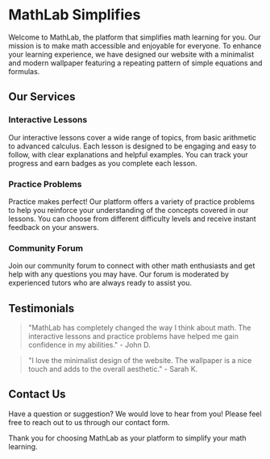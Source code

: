 <!--font:Roboto-->

# MathLab Simplifies

Welcome to MathLab, the platform that simplifies math learning for you. Our mission is to make math accessible and enjoyable for everyone. To enhance your learning experience, we have designed our website with a minimalist and modern wallpaper featuring a repeating pattern of simple equations and formulas.

## Our Services

### Interactive Lessons
Our interactive lessons cover a wide range of topics, from basic arithmetic to advanced calculus. Each lesson is designed to be engaging and easy to follow, with clear explanations and helpful examples. You can track your progress and earn badges as you complete each lesson.

### Practice Problems
Practice makes perfect! Our platform offers a variety of practice problems to help you reinforce your understanding of the concepts covered in our lessons. You can choose from different difficulty levels and receive instant feedback on your answers.

### Community Forum
Join our community forum to connect with other math enthusiasts and get help with any questions you may have. Our forum is moderated by experienced tutors who are always ready to assist you.

## Testimonials
> "MathLab has completely changed the way I think about math. The interactive lessons and practice problems have helped me gain confidence in my abilities." - John D.

> "I love the minimalist design of the website. The wallpaper is a nice touch and adds to the overall aesthetic." - Sarah K.

## Contact Us
Have a question or suggestion? We would love to hear from you! Please feel free to reach out to us through our contact form.

Thank you for choosing MathLab as your platform to simplify your math learning.

<!--

Write me content for website with wallpaper which alt text is:

"A wallpaper featuring a repeating pattern of simple equations and formulas, arranged in a minimalist and modern design."

The name/title of the page should not be 1:1 copy of the alt text but rather a real content of the website which is using this wallpaper.

- Use markdown format 
- Start with heading
- Heading should be short and concise
- The content should look like a real website 
- The website should not be about the wallpaper, wallpaper is just a related background
- Heading should be contain work "wallpaper" or "background"
- Include real sections like references, contact, user stories, etc. use things relevant to the page purpose.
- Feel free to use structure like headings, bullets, numbering, blockquotes, paragraphs, horizontal lines, etc.
- You can use formatting like bold or _italic_
- You can include UTF-8 emojis
- Links should be only #hash anchors (and you can refer to the document itself)
- Do not include images


---


# MathLab - A Modern Way to Learn Mathematics

Welcome to MathLab, a platform that offers an innovative approach to learning mathematics. Our mission is to make math accessible and enjoyable for everyone. To enhance your learning experience, we have designed our website with a wallpaper featuring a repeating pattern of simple equations and formulas arranged in a minimalist and modern design.

## Our Services

### Interactive Lessons
Our interactive lessons cover a wide range of topics, from basic arithmetic to advanced calculus. Each lesson is designed to be engaging and easy to follow, with clear explanations and helpful examples. You can track your progress and earn badges as you complete each lesson.

### Practice Problems
Practice makes perfect! Our platform offers a variety of practice problems to help you reinforce your understanding of the concepts covered in our lessons. You can choose from different difficulty levels and receive instant feedback on your answers.

### Community Forum
Join our community forum to connect with other math enthusiasts and get help with any questions you may have. Our forum is moderated by experienced tutors who are always ready to assist you.

## Testimonials
> "MathLab has completely changed the way I think about math. The interactive lessons and practice problems have helped me gain confidence in my abilities." - John D.

> "I love the minimalist design of the website. The wallpaper is a nice touch and adds to the overall aesthetic." - Sarah K.

## Contact Us
Have a question or suggestion? We would love to hear from you! Please feel free to reach out to us through our contact form.

Thank you for choosing MathLab as your go-to platform for learning mathematics.


---


Heading is too long, rewrite whole content.


---


# MathLab - Learn Mathematics the Modern Way

Welcome to MathLab, your go-to platform for learning mathematics in a modern and engaging way. Our mission is to make math accessible and enjoyable for everyone. To enhance your learning experience, we have designed our website with a minimalist and modern wallpaper featuring a repeating pattern of simple equations and formulas.

## Our Services

### Interactive Lessons
Our interactive lessons cover a wide range of topics, from basic arithmetic to advanced calculus. Each lesson is designed to be engaging and easy to follow, with clear explanations and helpful examples. You can track your progress and earn badges as you complete each lesson.

### Practice Problems
Practice makes perfect! Our platform offers a variety of practice problems to help you reinforce your understanding of the concepts covered in our lessons. You can choose from different difficulty levels and receive instant feedback on your answers.

### Community Forum
Join our community forum to connect with other math enthusiasts and get help with any questions you may have. Our forum is moderated by experienced tutors who are always ready to assist you.

## Testimonials
> "MathLab has completely changed the way I think about math. The interactive lessons and practice problems have helped me gain confidence in my abilities." - John D.

> "I love the minimalist design of the website. The wallpaper is a nice touch and adds to the overall aesthetic." - Sarah K.

## Contact Us
Have a question or suggestion? We would love to hear from you! Please feel free to reach out to us through our contact form.

Thank you for choosing MathLab as your modern and engaging platform for learning mathematics.


---


Heading is too long, rewrite whole content.


---


# MathLab - Your Modern Math Learning Platform

Welcome to MathLab, the modern and engaging platform for learning mathematics. Our mission is to make math accessible and enjoyable for everyone. To enhance your learning experience, we have designed our website with a minimalist and modern wallpaper featuring a repeating pattern of simple equations and formulas.

## Our Services

### Interactive Lessons
Our interactive lessons cover a wide range of topics, from basic arithmetic to advanced calculus. Each lesson is designed to be engaging and easy to follow, with clear explanations and helpful examples. You can track your progress and earn badges as you complete each lesson.

### Practice Problems
Practice makes perfect! Our platform offers a variety of practice problems to help you reinforce your understanding of the concepts covered in our lessons. You can choose from different difficulty levels and receive instant feedback on your answers.

### Community Forum
Join our community forum to connect with other math enthusiasts and get help with any questions you may have. Our forum is moderated by experienced tutors who are always ready to assist you.

## Testimonials
> "MathLab has completely changed the way I think about math. The interactive lessons and practice problems have helped me gain confidence in my abilities." - John D.

> "I love the minimalist design of the website. The wallpaper is a nice touch and adds to the overall aesthetic." - Sarah K.

## Contact Us
Have a question or suggestion? We would love to hear from you! Please feel free to reach out to us through our contact form.

Thank you for choosing MathLab as your go-to platform for modern and engaging mathematics learning.


---


Heading is too long, rewrite whole content.


---


# MathLab - Simplify Your Math Learning

Welcome to MathLab, the platform that simplifies math learning for you. Our mission is to make math accessible and enjoyable for everyone. To enhance your learning experience, we have designed our website with a minimalist and modern wallpaper featuring a repeating pattern of simple equations and formulas.

## Our Services

### Interactive Lessons
Our interactive lessons cover a wide range of topics, from basic arithmetic to advanced calculus. Each lesson is designed to be engaging and easy to follow, with clear explanations and helpful examples. You can track your progress and earn badges as you complete each lesson.

### Practice Problems
Practice makes perfect! Our platform offers a variety of practice problems to help you reinforce your understanding of the concepts covered in our lessons. You can choose from different difficulty levels and receive instant feedback on your answers.

### Community Forum
Join our community forum to connect with other math enthusiasts and get help with any questions you may have. Our forum is moderated by experienced tutors who are always ready to assist you.

## Testimonials
> "MathLab has completely changed the way I think about math. The interactive lessons and practice problems have helped me gain confidence in my abilities." - John D.

> "I love the minimalist design of the website. The wallpaper is a nice touch and adds to the overall aesthetic." - Sarah K.

## Contact Us
Have a question or suggestion? We would love to hear from you! Please feel free to reach out to us through our contact form.

Thank you for choosing MathLab as your platform to simplify your math learning.


---


Write me a Google font which is best fitting for the website.

Pick from the list:
- Open Sans
- Roboto
- Barlow Condensed
- IBM Plex Sans
- Exo 2
- Inter
- Montserrat
- Futura
- Lato
- Alegreya
- Lobster
- Orbitron
- Poppins
- Raleway
- Great Vibes
- Playfair Display
- Dancing Script


Write just the font name nothing else.


---


Roboto

-->
